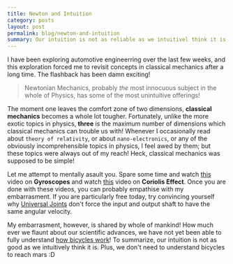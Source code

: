 ```yaml
---
title: Newton and Intuition
category: posts
layout: post
permalink: blog/newton-and-intuition
summary: Our intuition is not as reliable as we intuitivel think it is!
---
```


I have been exploring automotive engineerring over the last few weeks, and this exploration forced me to revisit concepts in classical mechanics after a long time. The flashback has been damn exciting!

> Newtonian Mechanics, probably *the* most innocuous subject in the whole of Physics, has some of the most unintuitive offerings!

The moment one leaves the comfort zone of two dimensions, **classical mechanics** becomes a whole lot tougher. Fortunately, unlike the more exotic topics in physics, **three** is the maximum number of dimensions which classical mechanics can trouble us with! Whenever I occasionally read about `theory of relativity`, or about `nano-electronics`, or any of the obviously incomprehensible topics in physics, I feel awed by them; but these topics were always out of my reach! Heck, classical mechanics was supposed to be simple!

Let me attempt to mentally asault you. Spare some time and watch [this](https://www.youtube.com/watch?v=ty9QSiVC2g0) video on **Gyroscopes** and watch [this](https://www.youtube.com/watch?v=i2mec3vgeaI) video on **Coriolis Effect**. Once you are done with these videos, you can probably empathise with my embarrasment. If you are particularly free today, try convincing yourself why [Universal Joints](http://en.wikipedia.org/wiki/Universal_joint) don't force the input and output shaft to have the same angular velocity.

My embarrasment, however, is shared by whole of mankind! How much ever we flaunt about our scientific advances, we have not yet been able to fully understand [how bicycles work](https://www.youtube.com/watch?v=2Y4mbT3ozcA)! To summarize, our intuition is not as good as we intuitively think it is. Plus, we don't need to understand bicycles to reach mars :D
